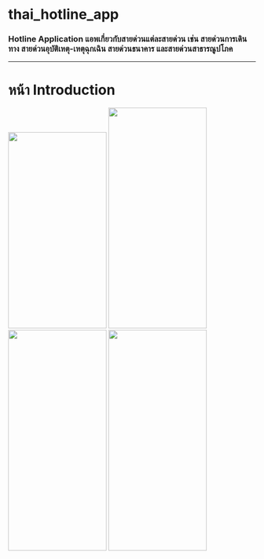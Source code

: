 # thai_hotline_app

### Hotline Application แอพเกี่ยวกับสายด่วนแต่ละสายด่วน เช่น สายด่วนการเดินทาง สายด่วนอุบัติเหตุ-เหตุฉุกเฉิน สายด่วนธนาคาร และสายด่วนสาธารณูปโภค
<hr>

# หน้า Introduction
<img src="https://github.com/user-attachments/assets/408151d6-3450-4744-8527-e4ab16046cd8" width = "200px" height = "400px">
<img src="https://github.com/user-attachments/assets/1e2847fb-3e2c-4109-94a2-3d03519e30cc" width = "200px" height = "450px">
<img src="https://github.com/user-attachments/assets/2811e79d-6767-43f5-859b-a23be4ec7cfb" width = "200px" height = "450px">
<img src="https://github.com/user-attachments/assets/9becd574-9ff8-477e-8012-93bb4b1120fe" width = "200px" height = "450px">
